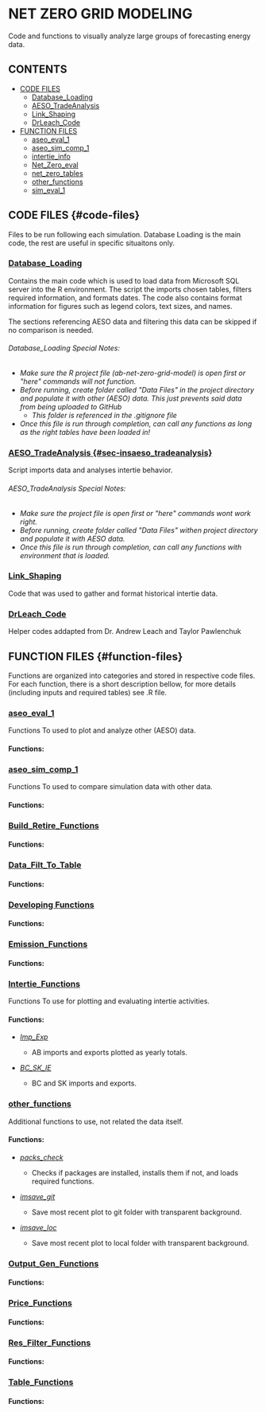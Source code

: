 # **NET ZERO GRID MODELING**

Code and functions to visually analyze large groups of forecasting energy data.

## CONTENTS

-   [CODE FILES](#code-files)
    -   [Database_Loading](#database-loading)
    -   [AESO_TradeAnalysis](#sec-insaeso_tradeanalysis)
    -   [Link_Shaping](#link-shaping)
    -   [DrLeach_Code](#drleach-code)
-   [FUNCTION FILES](#function-files)
    -   [aseo_eval_1](#sub-heading-1)
    -   [aseo_sim_comp_1](#sub-heading-2)
    -   [intertie_info](#sub-heading-3)
    -   [Net_Zero_eval](#sub-heading-4)
    -   [net_zero_tables](#sub-heading-5)
    -   [other_functions](#sub-heading-6)
    -   [sim_eval_1](#sub-heading-7)

## CODE FILES {#code-files}

Files to be run following each simulation. Database Loading is the main code, the rest are useful in specific situaitons only.

### <ins>Database_Loading

Contains the main code which is used to load data from Microsoft SQL server into the R environment. The script the imports chosen tables, filters required information, and formats dates. The code also contains format information for figures such as legend colors, text sizes, and names.

The sections referencing AESO data and filtering this data can be skipped if no comparison is needed.

###### *Database_Loading Special Notes:*

-   *Make sure the R project file (ab-net-zero-grid-model) is open first or "here" commands will not function.*
-   *Before running, create folder called "Data Files" in the project directory and populate it with other (AESO) data. This just prevents said data from being uploaded to GitHub*
    -   *This folder is referenced in the .gitignore file*
-   *Once this file is run through completion, can call any functions as long as the right tables have been loaded in!*

### <ins>AESO_TradeAnalysis {#sec-insaeso_tradeanalysis}

Script imports data and analyses intertie behavior.

###### *AESO_TradeAnalysis Special Notes:*

-   *Make sure the project file is open first or "here" commands wont work right.*
-   *Before running, create folder called "Data Files" withen project directory and populate it with AESO data.*
-   *Once this file is run through completion, can call any functions with environment that is loaded.*

### <ins>Link_Shaping

Code that was used to gather and format historical intertie data.

### <ins>DrLeach_Code

Helper codes addapted from Dr. Andrew Leach and Taylor Pawlenchuk

## FUNCTION FILES {#function-files}

Functions are organized into categories and stored in respective code files. For each function, there is a short description bellow, for more details (including inputs and required tables) see .R file.

### <ins>aseo_eval_1

Functions To used to plot and analyze other (AESO) data.

#### Functions:

### <ins>aseo_sim_comp_1

Functions To used to compare simulation data with other data.

#### Functions:

### <ins>Build_Retire_Functions

#### Functions:

### <ins>Data_Filt_To_Table

#### Functions:

### <ins>Developing Functions

#### Functions:

### <ins>Emission_Functions

#### Functions:

### <ins>Intertie_Functions

Functions To use for plotting and evaluating intertie activities.

#### Functions:

-   <ins>*Imp_Exp*</ins>

    -   AB imports and exports plotted as yearly totals.

-   <ins>*BC_SK_IE*</ins>

    -   BC and SK imports and exports.

### <ins><ins>other_functions

Additional functions to use, not related the data itself.

#### Functions:

-   <ins>*packs_check*</ins>

    -   Checks if packages are installed, installs them if not, and loads required functions.

-   <ins>*imsave_git*</ins>

    -   Save most recent plot to git folder with transparent background.

-   <ins>*imsave_loc*</ins>

    -   Save most recent plot to local folder with transparent background.

### <ins>Output_Gen_Functions

#### Functions:

### <ins>Price_Functions

#### Functions:

### <ins>Res_Filter_Functions

#### Functions:

### <ins>Table_Functions

#### Functions:
